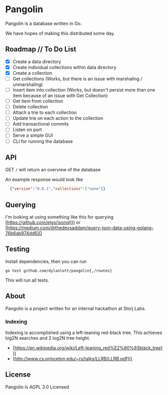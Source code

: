 Pangolin
========

Pangolin is a database written in Go.

We have hopes of making this distributed some day.

## Roadmap // To Do List
- [x] Create a data directory
- [x] Create individual collections within data directory
- [x] Create a collection
- [ ] Get collections (Works, but there is an issue with marshaling / unmarshaling)
- [ ] Insert item into collection (Works, but doesn't persist more than one item because of an issue with Get Collection)
- [ ] Get item from collection
- [ ] Delete collection
- [ ] Attach a trie to each collection
- [ ] Update trie on each action to the collection 
- [ ] Add transactional commits 
- [ ] Listen on port
- [ ] Serve a simple GUI
- [ ] CLI for running the database

## API 
GET `/` will return an overview of the database 

An example response would look like

```JSON
  {"version":"0.0.1","collections":["none"]}
```

## Querying 

I'm looking at using something like this for querying
[https://github.com/elgs/jsonql]()
or 
[https://medium.com/@thedevsaddam/query-json-data-using-golang-76b6ab974dd6]()

## Testing 
Install dependencies, then you can run 

`go test github.com/dylanlott/pangolin{,/routes}`

This will run all tests.

## About

Pangolin is a project written for an internal hackathon at Storj Labs.

### Indexing
Indexing is accomplished using a left-leaning red-black tree.
This achieves log2N searches and 2 log2N tree height.

- [https://en.wikipedia.org/wiki/Left-leaning_red%E2%80%93black_tree]()
- [http://www.cs.princeton.edu/~rs/talks/LLRB/LLRB.pdf]()

## License 
Pangolin is AGPL 3.0 Licensed
